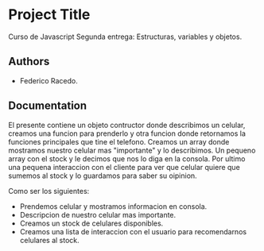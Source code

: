 
# Project Title

Curso de Javascript
Segunda entrega: Estructuras, variables y objetos.
## Authors

- Federico Racedo.


## Documentation

El presente contiene un objeto contructor donde describimos un celular, creamos una funcion para prenderlo y otra funcion donde retornamos la funciones principales que tine el telefono.
Creamos un array donde mostramos nuestro celular mas "importante" y lo describimos.
Un pequeno array con el stock y le decimos que nos lo diga en la consola.
Por ultimo una pequena interaccion con el cliente para ver que celular quiere que sumemos al stock y lo guardamos para saber su oipinion.

Como ser los siguientes:
* Prendemos celular y mostramos informacion en consola.
* Descripcion de nuestro celular mas importante.
* Creamos un stock de celulares disponibles.
* Creamos una lista de interaccion con el usuario para recomendarnos celulares al stock.


